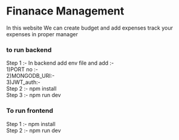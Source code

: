 # Finanace Management 
In this website We can create budget and add expenses track your expenses in proper manager

<h3>to run backend </h3>
Step 1 :- In backend add env file and add :- 
<br>
1)PORT no :-
<br>
2)MONGODB_URI:-
<br>
3)JWT_auth:- 
<br>
Step 2 :- npm install
<br>
Step 3 :- npm run dev 
<br>
<h3>To run frontend</h3> 
Step 1 :- npm install
<br>
Step 2 :- npm run dev 
